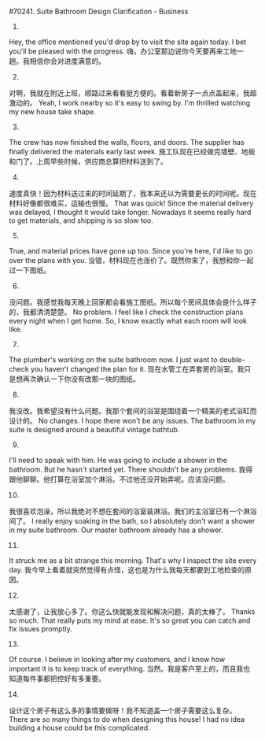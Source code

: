 #70241. Suite Bathroom Design Clarification - Business

1.
Hey, the office mentioned you'd drop by to visit the site again today. I bet you'll be pleased with the progress.
嗨，办公室那边说你今天要再来工地一趟。我相信你会对进度满意的。

2.
对啊，我就在附近上班，顺路过来看看挺方便的。看着新房子一点点盖起来，我超激动的。
Yeah, I work nearby so it's easy to swing by. I'm thrilled watching my new house take shape.

3.
The crew has now finished the walls, floors, and doors. The supplier has finally delivered the materials early last week.
施工队现在已经做完墙壁、地板和门了。上周早些时候，供应商总算把材料送到了。

4.
速度真快！因为材料送过来的时间延期了，我本来还以为需要更长的时间呢。现在材料好像都很难买，运输也很慢。
That was quick! Since the material delivery was delayed, I thought it would take longer. Nowadays it seems really hard to get materials, and shipping is so slow too.

5.
True, and material prices have gone up too. Since you're here, I'd like to go over the plans with you.
没错，材料现在也涨价了。既然你来了，我想和你一起过一下图纸。

6.
没问题。我感觉我每天晚上回家都会看施工图纸。所以每个房间具体会是什么样子的，我都清清楚楚。
No problem. I feel like I check the construction plans every night when I get home. So, I know exactly what each room will look like.

7.
The plumber's working on the suite bathroom now. I just want to double-check you haven't changed the plan for it.
现在水管工在弄套房的浴室。我只是想再次确认一下你没有改那一块的图纸。

8.
我没改。我希望没有什么问题。我那个套间的浴室是围绕着一个精美的老式浴缸而设计的。
No changes. I hope there won't be any issues. The bathroom in my suite is designed around a beautiful vintage bathtub.

9.
I'll need to speak with him. He was going to include a shower in the bathroom. But he hasn't started yet. There shouldn't be any problems.
我得跟他聊聊。他打算在浴室加个淋浴。不过他还没开始弄呢。应该没问题。

10.
我很喜欢泡澡，所以我绝对不想在套间的浴室装淋浴。我们的主浴室已有一个淋浴间了。
I really enjoy soaking in the bath, so I absolutely don't want a shower in my suite bathroom. Our master bathroom already has a shower.

11.
It struck me as a bit strange this morning. That's why I inspect the site every day.
我今早上看着就突然觉得有点怪，这也是为什么我每天都要到工地检查的原因。

12.
太感谢了，让我放心多了。你这么快就能发现和解决问题，真的太棒了。
Thanks so much. That really puts my mind at ease. It's so great you can catch and fix issues promptly.

13.
Of course. I believe in looking after my customers, and I know how important it is to keep track of everything.
当然。我是客户至上的，而且我也知道每件事都把控好有多重要。

14.
设计这个房子有这么多的事情要做呀！我不知道盖一个房子需要这么复杂。
There are so many things to do when designing this house! I had no idea building a house could be this complicated.